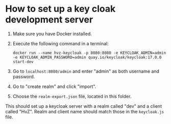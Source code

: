 # How to set up a key cloak development server

1. Make sure you have Docker installed.

2. Execute the following command in a terminal:

    `docker run --name hvz-keycloak -p 8080:8080 -e KEYCLOAK_ADMIN=admin -e KEYCLOAK_ADMIN_PASSWORD=admin quay.io/keycloak/keycloak:17.0.0 start-dev`

3. Go to `localhost:8080/admin` and enter "admin" as both username and password.

4. Go to "create realm" and click "import".

5. Choose the `realm-export.json` file, located in this folder.

This should set up a keycloak server with a realm called "dev" and a client called "HvZ". Realm and client name should match those in the `keycloak.js` file.